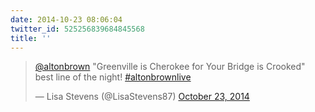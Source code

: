 ```yaml
---
date: 2014-10-23 08:06:04
twitter_id: 525256839684845568
title: ''
---
```


<blockquote class="twitter-tweet"><p lang="en" dir="ltr"><a href="https://twitter.com/altonbrown?ref_src=twsrc%5Etfw">@altonbrown</a> &quot;Greenville is Cherokee for Your Bridge is Crooked&quot; best line of the night!  <a href="https://twitter.com/hashtag/altonbrownlive?src=hash&amp;ref_src=twsrc%5Etfw">#altonbrownlive</a></p>&mdash; Lisa Stevens (@LisaStevens87) <a href="https://twitter.com/LisaStevens87/status/525137383734673408?ref_src=twsrc%5Etfw">October 23, 2014</a></blockquote>
<script async src="https://platform.twitter.com/widgets.js" charset="utf-8"></script>

